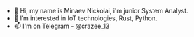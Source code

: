 - 👋 Hi, my name is Minaev Nickolai, i'm junior System Analyst.
- 👀 I’m interested in IoT technologies, Rust, Python.
- 📫 I'm on Telegram - @crazee_13

<!---
minaeffnickolaj/minaeffnickolaj is a ✨ special ✨ repository because its `README.md` (this file) appears on your GitHub profile.
You can click the Preview link to take a look at your changes.
--->
